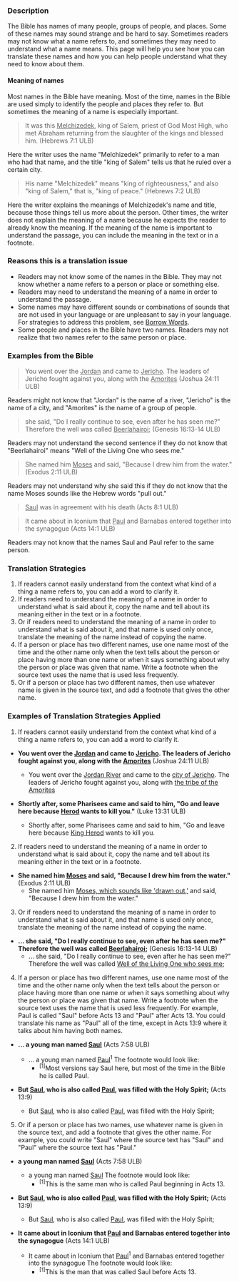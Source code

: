 
### Description

The Bible has names of many people, groups of people, and places. Some of these names may sound strange and be hard to say. Sometimes readers may not know what a name refers to, and sometimes they may need to understand what a name means. This page will help you see how you can translate these names and how you can help people understand what they need to know about them.

#### Meaning of names

Most names in the Bible have meaning. Most of the time, names in the Bible are used simply to identify the people and places they refer to. But sometimes the meaning of a name is especially important.

>It was this <u>Melchizedek</u>, king of Salem, priest of God Most High, who met Abraham returning from the slaughter of the kings and blessed him. (Hebrews 7:1 ULB)

Here the writer uses the name "Melchizedek" primarily to refer to a man who had that name, and the title "king of Salem" tells us that he ruled over a certain city.

>His name "Melchizedek" means "king of righteousness," and also "king of Salem," that is, "king of peace." (Hebrews 7:2 ULB)

Here the writer explains the meanings of Melchizedek's name and title, because those things tell us more about the person. Other times, the writer does not explain the meaning of a name because he expects the reader to already know the meaning. If the meaning of the name is important to understand the passage, you can include the meaning in the text or in a footnote.

### Reasons this is a translation issue
  * Readers may not know some of the names in the Bible. They may not know whether a name refers to a person or place or something else. 
  * Readers may need to understand the meaning of a name in order to understand the passage. 
  * Some names may have different sounds or combinations of sounds that are not used in your language or are unpleasant to say in your language. For strategies to address this problem, see [Borrow Words](../translate-transliterate/01.md).
  * Some people and places in the Bible have two names. Readers may not realize that two names refer to the same person or place.

### Examples from the Bible

>You went over the <u>Jordan</u> and came to <u>Jericho</u>. The leaders of Jericho fought against you, along with the <u>Amorites</u> (Joshua 24:11 ULB)

Readers might not know that "Jordan" is the name of a river, "Jericho" is the name of a city, and "Amorites" is the name of a group of people.

>she said, "Do I really continue to see, even after he has seen me?" Therefore the well was called <u>Beerlahairoi</u>; (Genesis 16:13-14 ULB)

Readers may not understand the second sentence if they do not know that "Beerlahairoi" means "Well of the Living One who sees me."

>She named him <u>Moses</u> and said, "Because I drew him from the water." (Exodus 2:11 ULB)

Readers may not understand why she said this if they do not know that the name Moses sounds like the Hebrew words "pull out."

><u>Saul</u> was in agreement with his death (Acts 8:1 ULB)<br>


<blockquote>It came about in Iconium that <u>Paul</u> and Barnabas entered together into the synagogue (Acts 14:1 ULB) </blockquote>

Readers may not know that the names Saul and Paul refer to the same person.

### Translation Strategies

  1. If readers cannot easily understand from the context what kind of a thing a name refers to, you can add a word to clarify it.
  1. If readers need to understand the meaning of a name in order to understand what is said about it, copy the name and tell about its meaning either in the text or in a footnote.
  1. Or if readers need to understand the meaning of a name in order to understand what is said about it, and that name is used only once, translate the meaning of the name instead of copying the name.
  1. If a person or place has two different names, use one name most of the time and the other name only when the text tells about the person or place having more than one name or when it says something about why the person or place was given that name. Write a footnote when the source text uses the name that is used less frequently.
  1. Or if a person or place has two different names, then use whatever name is given in the source text, and add a footnote that gives the other name.

### Examples of Translation Strategies Applied

1. If readers cannot easily understand from the context what kind of a thing a name refers to, you can add a word to clarify it.

  * **You went over the <u>Jordan</u> and came to <u>Jericho</u>. The leaders of Jericho fought against you, along with the <u>Amorites</u>** (Joshua 24:11 ULB) 
      * You went over the <u>Jordan River</u> and came to the <u>city of Jericho</u>. The leaders of Jericho fought against you, along with <u>the tribe of the Amorites</u>

  * **Shortly after, some Pharisees came and said to him, "Go and leave here because <u>Herod</u> wants to kill you."** (Luke 13:31 ULB) 
      * Shortly after, some Pharisees came and said to him, "Go and leave here because <u>King Herod</u> wants to kill you.

2. If readers need to understand the meaning of a name in order to understand what is said about it, copy the name and tell about its meaning either in the text or in a footnote.

  * **She named him <u>Moses</u> and said, "Because I drew him from the water."** (Exodus 2:11 ULB)
      * She named him <u>Moses, which sounds like 'drawn out,'</u> and said, "Because I drew him from the water." 

3.  Or if readers need to understand the meaning of a name in order to understand what is said about it, and that name is used only once, translate the meaning of the name instead of copying the name.

  * **... she said, "Do I really continue to see, even after he has seen me?" Therefore the well was called <u>Beerlahairoi</u>;** (Genesis 16:13-14 ULB) 
      * ... she said, "Do I really continue to see, even after he has seen me?" Therefore the well was called <u>Well of the Living One who sees me</u>;

4. If a person or place has two different names, use one name most of the time and the other name only when the text tells about the person or place having more than one name or when it says something about why the person or place was given that name. Write a footnote when the source text uses the name that is used less frequently. For example, Paul is called "Saul" before Acts 13 and "Paul" after Acts 13. You could translate his name as "Paul" all of the time, except in Acts 13:9 where it talks about him having both names. 

  * **... a young man named <u>Saul</u>** (Acts 7:58 ULB) 
      * ... a young man named <u>Paul</u><sup>1</sup> The footnote would look like:
          * <sup>[1]</sup>Most versions say Saul here, but most of the time in the Bible he is called Paul.

  * **But <u>Saul</u>, who is also called <u>Paul</u>, was filled with the Holy Spirit;** (Acts 13:9)
      * But <u>Saul</u>, who is also called <u>Paul</u>, was filled with the Holy Spirit;

5. Or if a person or place has two names, use whatever name is given in the source text, and add a footnote that gives the other name. For example, you could write "Saul" where the source text has "Saul" and "Paul" where the source text has "Paul." 

  * **a young man named <u>Saul</u>** (Acts 7:58 ULB) 
      * a young man named <u>Saul</u>   The footnote would look like:
          * <sup>[1]</sup>This is the same man who is called Paul beginning in Acts 13.

  * **But <u>Saul</u>, who is also called <u>Paul</u>, was filled with the Holy Spirit;** (Acts 13:9)
      * But <u>Saul</u>, who is also called <u>Paul</u>, was filled with the Holy Spirit;

  * **It came about in Iconium that <u>Paul</u> and Barnabas entered together into the synagogue** (Acts 14:1 ULB)
      * It came about in Iconium that <u>Paul</u><sup>1</sup> and Barnabas entered together into the synagogue   The footnote would look like:
          * <sup>[1]</sup>This is the man that was called Saul before Acts 13.